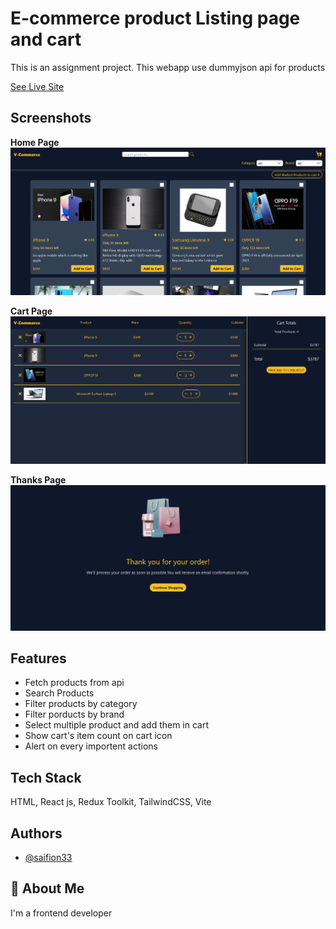 
# E-commerce product Listing page and cart

This is an assignment project. This webapp use dummyjson api for products

[See Live Site](https://vite-commerce.netlify.app/)


## Screenshots


 **Home Page**
![Home Page](https://raw.githubusercontent.com/saifion33/E-Commerce-webapp/master/public/screenshots/Screenshot%202023-01-27%20at%2018-29-19%20Vite%20Commerce.png?token=GHSAT0AAAAAAB4KF3O2HNDQDPOO6GXQPX5CY6TZXLQ)


 **Cart Page**
![Cart Page](https://raw.githubusercontent.com/saifion33/E-Commerce-webapp/master/public/screenshots/Screenshot%202023-01-27%20at%2018-29-42%20Vite%20Commerce.png?token=GHSAT0AAAAAAB4KF3O2ULS2IPTMBNZLWZMQY6TZ3TQ)

 **Thanks Page**
![Thanks Page](https://raw.githubusercontent.com/saifion33/E-Commerce-webapp/master/public/screenshots/Screenshot%202023-01-27%20at%2018-29-52%20Vite%20Commerce.png?token=GHSAT0AAAAAAB4KF3O3MVU46ENC355MLYOMY6TZ32A)



## Features

- Fetch products from api
- Search Products
- Filter products by category
- Filter porducts by brand
- Select multiple product and add them in cart 
- Show cart's item count on cart icon
- Alert on every importent actions



## Tech Stack

 HTML, React js, Redux Toolkit, TailwindCSS, Vite



## Authors

- [@saifion33](https://www.github.com/saifion33)


## 🚀 About Me
I'm a frontend developer

